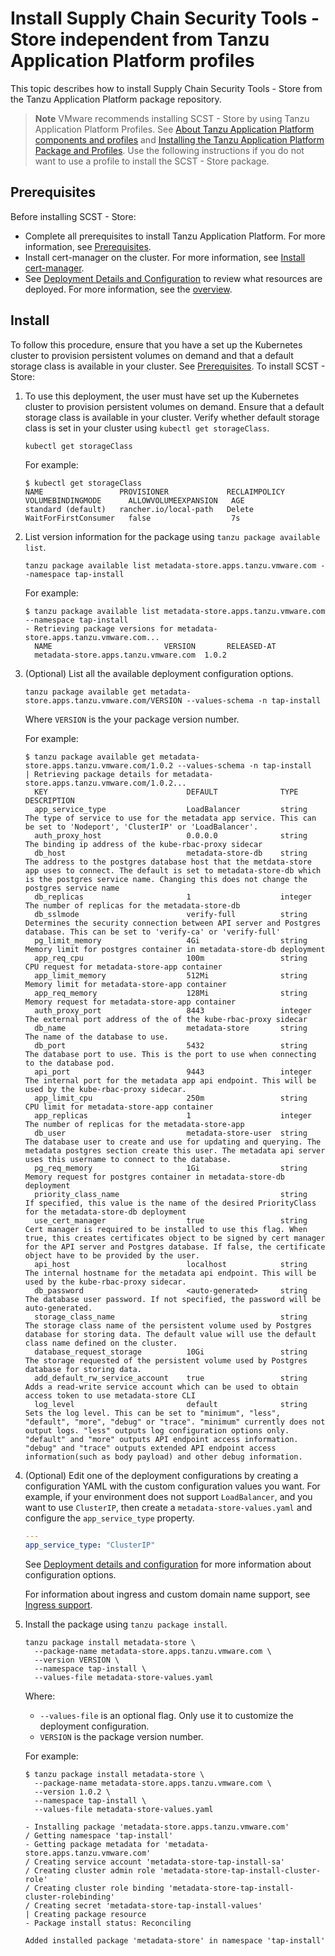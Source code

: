 # Install Supply Chain Security Tools - Store independent from Tanzu Application Platform profiles

This topic describes how to install Supply Chain Security Tools - Store
from the Tanzu Application Platform package repository.

>**Note** VMware recommends installing SCST - Store by using Tanzu Application
>Platform Profiles.  See [About Tanzu Application Platform components and
>profiles](../about-package-profiles.md) and [Installing the Tanzu Application
>Platform Package and Profiles](../install.md).  Use the following instructions
>if you do not want to use a profile to install the SCST - Store package.

## <a id='prereqs'></a>Prerequisites

Before installing SCST - Store:

- Complete all prerequisites to install Tanzu Application Platform. For more
  information, see [Prerequisites](../prerequisites.md).
- Install cert-manager on the cluster. For more information, see [Install
  cert-manager](../cert-mgr-contour-fcd/install.md#install-cert-mgr).
- See [Deployment Details and Configuration](deployment-details.md) to review
  what resources are deployed. For more information, see the
  [overview](overview.md).

## <a id='install'></a>Install

To follow this procedure, ensure that you have a set up the Kubernetes cluster to provision persistent volumes on demand and that a default storage class is available in your cluster. See [Prerequisites](../prerequisites.md). To install SCST - Store:

1. To use this deployment, the user must have set up the Kubernetes cluster to
   provision persistent volumes on demand. Ensure that a default storage class
   is available in your cluster. Verify whether default storage class is set in
   your cluster using `kubectl get storageClass`.

    ```console
    kubectl get storageClass
    ```

    For example:

    ```console
    $ kubectl get storageClass
    NAME                 PROVISIONER             RECLAIMPOLICY   VOLUMEBINDINGMODE      ALLOWVOLUMEEXPANSION   AGE
    standard (default)   rancher.io/local-path   Delete          WaitForFirstConsumer   false                  7s
    ```

1. List version information for the package using `tanzu package available list`.

    ```console
    tanzu package available list metadata-store.apps.tanzu.vmware.com --namespace tap-install
    ```

    For example:

    ```console
    $ tanzu package available list metadata-store.apps.tanzu.vmware.com --namespace tap-install
    - Retrieving package versions for metadata-store.apps.tanzu.vmware.com...
      NAME                         VERSION       RELEASED-AT
      metadata-store.apps.tanzu.vmware.com  1.0.2
    ```

1. (Optional) List all the available deployment configuration options.

    ```console
    tanzu package available get metadata-store.apps.tanzu.vmware.com/VERSION --values-schema -n tap-install
    ```

    Where `VERSION` is the your package version number.

    For example:

    ```console
    $ tanzu package available get metadata-store.apps.tanzu.vmware.com/1.0.2 --values-schema -n tap-install
    | Retrieving package details for metadata-store.apps.tanzu.vmware.com/1.0.2...
      KEY                               DEFAULT              TYPE     DESCRIPTION
      app_service_type                  LoadBalancer         string   The type of service to use for the metadata app service. This can be set to 'Nodeport', 'ClusterIP' or 'LoadBalancer'.
      auth_proxy_host                   0.0.0.0              string   The binding ip address of the kube-rbac-proxy sidecar
      db_host                           metadata-store-db    string   The address to the postgres database host that the metdata-store app uses to connect. The default is set to metadata-store-db which is the postgres service name. Changing this does not change the postgres service name
      db_replicas                       1                    integer  The number of replicas for the metadata-store-db
      db_sslmode                        verify-full          string   Determines the security connection between API server and Postgres database. This can be set to 'verify-ca' or 'verify-full'
      pg_limit_memory                   4Gi                  string   Memory limit for postgres container in metadata-store-db deployment
      app_req_cpu                       100m                 string   CPU request for metadata-store-app container
      app_limit_memory                  512Mi                string   Memory limit for metadata-store-app container
      app_req_memory                    128Mi                string   Memory request for metadata-store-app container
      auth_proxy_port                   8443                 integer  The external port address of the of the kube-rbac-proxy sidecar
      db_name                           metadata-store       string   The name of the database to use.
      db_port                           5432                 string   The database port to use. This is the port to use when connecting to the database pod.
      api_port                          9443                 integer  The internal port for the metadata app api endpoint. This will be used by the kube-rbac-proxy sidecar.
      app_limit_cpu                     250m                 string   CPU limit for metadata-store-app container
      app_replicas                      1                    integer  The number of replicas for the metadata-store-app
      db_user                           metadata-store-user  string   The database user to create and use for updating and querying. The metadata postgres section create this user. The metadata api server uses this username to connect to the database.
      pg_req_memory                     1Gi                  string   Memory request for postgres container in metadata-store-db deployment
      priority_class_name                                    string   If specified, this value is the name of the desired PriorityClass for the metadata-store-db deployment
      use_cert_manager                  true                 string   Cert manager is required to be installed to use this flag. When true, this creates certificates object to be signed by cert manager for the API server and Postgres database. If false, the certificate object have to be provided by the user.
      api_host                          localhost            string   The internal hostname for the metadata api endpoint. This will be used by the kube-rbac-proxy sidecar.
      db_password                       <auto-generated>     string   The database user password. If not specified, the password will be auto-generated.
      storage_class_name                                     string   The storage class name of the persistent volume used by Postgres database for storing data. The default value will use the default class name defined on the cluster.
      database_request_storage          10Gi                 string   The storage requested of the persistent volume used by Postgres database for storing data.
      add_default_rw_service_account    true                 string   Adds a read-write service account which can be used to obtain access token to use metadata-store CLI
      log_level                         default              string   Sets the log level. This can be set to "minimum", "less", "default", "more", "debug" or "trace". "minimum" currently does not output logs. "less" outputs log configuration options only. "default" and "more" outputs API endpoint access information. "debug" and "trace" outputs extended API endpoint access information(such as body payload) and other debug information.
    ```

1. (Optional) Edit one of the deployment configurations by creating a configuration YAML with the
custom configuration values you want. For example, if your environment does not support `LoadBalancer`,
and you want to use `ClusterIP`, then create a `metadata-store-values.yaml` and configure the
`app_service_type` property.

    ```yaml
    ---
    app_service_type: "ClusterIP"
    ```

    See [Deployment details and configuration](deployment-details.md#configuration) for
    more information about configuration options.

     For information about ingress and custom domain name support, see [Ingress support](ingress.hbs.md).

1. Install the package using `tanzu package install`.

    ```console
    tanzu package install metadata-store \
      --package-name metadata-store.apps.tanzu.vmware.com \
      --version VERSION \
      --namespace tap-install \
      --values-file metadata-store-values.yaml
    ```

    Where:

    - `--values-file` is an optional flag. Only use it to customize the deployment
    configuration.
    - `VERSION` is the package version number.

    For example:

    ```console
    $ tanzu package install metadata-store \
      --package-name metadata-store.apps.tanzu.vmware.com \
      --version 1.0.2 \
      --namespace tap-install \
      --values-file metadata-store-values.yaml

    - Installing package 'metadata-store.apps.tanzu.vmware.com'
    / Getting namespace 'tap-install'
    - Getting package metadata for 'metadata-store.apps.tanzu.vmware.com'
    / Creating service account 'metadata-store-tap-install-sa'
    / Creating cluster admin role 'metadata-store-tap-install-cluster-role'
    / Creating cluster role binding 'metadata-store-tap-install-cluster-rolebinding'
    / Creating secret 'metadata-store-tap-install-values'
    | Creating package resource
    - Package install status: Reconciling

    Added installed package 'metadata-store' in namespace 'tap-install'
    ```
